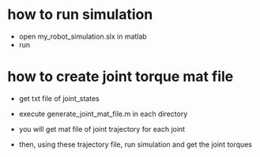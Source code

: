 # how to run simulation

- open my_robot_simulation.slx in matlab
- run 

# how to create joint torque mat file
- get txt file of joint_states
- execute generate_joint_mat_file.m in each directory
- you will get mat file of joint trajectory for each joint

- then, using these trajectory file, run simulation and get the joint torques